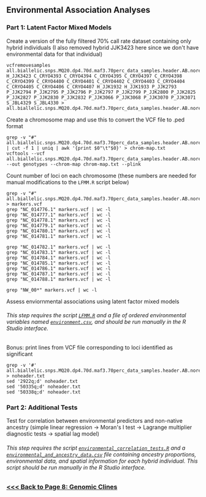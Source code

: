 ## Environmental Association Analyses
### Part 1: Latent Factor Mixed Models
Create a version of the fully filtered 70% call rate dataset containing only hybrid individuals (I also removed hybrid JJK3423 here since we don't have environmental data for that individual)
```
vcfremovesamples all.biallelic.snps.MQ20.dp4.70d.maf3.70perc_data_samples.header.AB.noreps.vcf H_JJK3423 C_CRYO4393 C_CRYO4394 C_CRYO4395 C_CRYO4397 C_CRYO4398 C_CRYO4399 C_CRYO4400 C_CRYO4401 C_CRYO4402 C_CRYO4403 C_CRYO4404 C_CRYO4405 C_CRYO4406 C_CRYO4407 H_JJK1932 H_JJK1933 P_JJK2793 P_JJK2794 P_JJK2795 P_JJK2796 P_JJK2797 P_JJK2799 P_JJK2800 P_JJK2825 P_JJK2827 P_JJK2830 P_JJK2832 P_JJK3066 P_JJK3068 P_JJK3070 P_JJK3071 S_JBL4329 S_JBL4330 > all.biallelic.snps.MQ20.dp4.70d.maf3.70perc_data_samples.header.AB.noreps.only_hybrids.vcf
```
Create a chromosome map and use this to convert the VCF file to .ped format
```
grep -v "#" all.biallelic.snps.MQ20.dp4.70d.maf3.70perc_data_samples.header.AB.noreps.only_hybrids.vcf | cut -f 1 | uniq | awk '{print $0"\t"$0}' > chrom-map.txt
vcftools --vcf all.biallelic.snps.MQ20.dp4.70d.maf3.70perc_data_samples.header.AB.noreps.only_hybrids.vcf --out genotypes --chrom-map chrom-map.txt --plink
```
Count number of loci on each chromosome (these numbers are needed for manual modifications to the `LFMM.R` script below)
```
grep -v "#" all.biallelic.snps.MQ20.dp4.70d.maf3.70perc_data_samples.header.AB.noreps.only_hybrids.vcf > markers.vcf
grep "NC_014776.1" markers.vcf | wc -l
grep "NC_014777.1" markers.vcf | wc -l
grep "NC_014778.1" markers.vcf | wc -l
grep "NC_014779.1" markers.vcf | wc -l
grep "NC_014780.1" markers.vcf | wc -l
grep "NC_014781.1" markers.vcf | wc -l

grep "NC_014782.1" markers.vcf | wc -l
grep "NC_014783.1" markers.vcf | wc -l
grep "NC_014784.1" markers.vcf | wc -l
grep "NC_014785.1" markers.vcf | wc -l
grep "NC_014786.1" markers.vcf | wc -l
grep "NC_014787.1" markers.vcf | wc -l
grep "NC_014788.1" markers.vcf | wc -l

grep "NW_00*" markers.vcf | wc -l
```
Assess enviornmental associations using latent factor mixed models
###### This step requires the script [`LFMM.R`](https://github.com/tylerdevos/green_anole_hybridization/blob/main/script/LFMM.R) and a file of ordered environmental variables named [`environment.csv`](https://github.com/tylerdevos/green_anole_hybridization/blob/main/other_files/environment.csv), and should be run manually in the R Studio interface.

Bonus: print lines from VCF file corresponding to loci identified as significant
```
grep -v '#' all.biallelic.snps.MQ20.dp4.70d.maf3.70perc_data_samples.header.AB.noreps.only_hybrids.vcf > noheader.txt
sed '2922q;d' noheader.txt
sed '50335q;d' noheader.txt
sed '50338q;d' noheader.txt
```
   
### Part 2: Additional Tests
Test for correlation between environmental predictors and non-native ancestry (simple linear regression -> Moran's I test -> Lagrange multiplier diagnostic tests -> spatial lag model)
###### This step requires the script [`environmental_correlation_tests.R`](https://github.com/tylerdevos/green_anole_hybridization/blob/main/script/environmental_correlation_tests.R) and a [`environmental_and_ancestry_data.csv`](https://github.com/tylerdevos/green_anole_hybridization/blob/main/other_files/environmental_and_ancestry_data.csv) file containing ancestry proportions, environmental data, and spatial information for each hybrid individual. This script should be run manually in the R Studio interface.

### [<<< Back to Page 8: Genomic Clines](https://github.com/tylerdevos/green_anole_hybridization/blob/main/8_genomic_clines.md)
